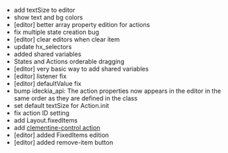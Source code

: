 * add textSize to editor
* show text and bg colors
* [editor] better array property edition for actions
* fix multiple state creation bug
* [editor] clear editors when clear item
* update hx_selectors
* added shared variables
* States and Actions orderable dragging
* [editor] very basic way to add shared variables
* [editor] listener fix
* [editor] defaultValue fix
* bump ideckia_api: The action properties now appears in the editor in the same order as they are defined in the class
* set default textSize for Action.init
* fix action ID setting
* add Layout.fixedItems
* add [clementine-control action](https://github.com/ideckia/action_clementine-control)
* [editor] added FixedItems edition
* [editor] added remove-item button